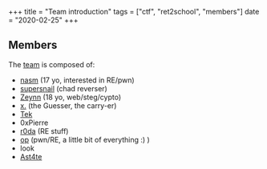 +++
title = "Team introduction"
tags = ["ctf", "ret2school", "members"]
date = "2020-02-25"
+++

## Members

The [team](https://ctftime.org/team/111931) is composed of: 

- [nasm](https://kernemporium.github.io/en/about_us.html) (17 yo, interested in RE/pwn)
- [supersnail](http://aassfxxx.infos.st/) (chad reverser)
- [Zeynn](https://github.com/Zeynn1) (18 yo, web/steg/cypto)
- [x.](https://github.com/SofianeELHOR) (the Guesser, the carry-er)
- [Tek](https://twitter.com/Tek_7987)
- 0xPierre
- [r0da](https://whereisr0da.github.io/blog/) (RE stuff)
- [op](https://github.com/0poss) (pwn/RE, a little bit of everything :) )
- look
- [Ast4te](https://www.root-me.org/Ast4te)

